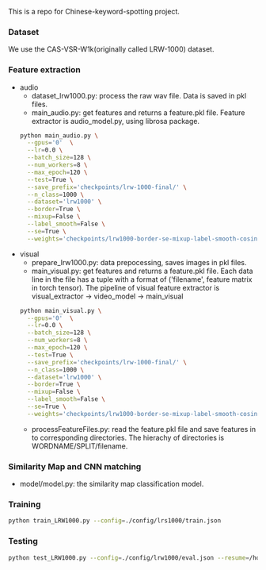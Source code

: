 This is a repo for Chinese-keyword-spotting project.

### Dataset
We use the CAS-VSR-W1k(originally called LRW-1000) dataset. 

### Feature extraction
- audio
  - dataset_lrw1000.py: process the raw wav file. Data is saved in pkl files.
  - main_audio.py: get features and returns a feature.pkl file. Feature extractor is audio_model.py, using librosa package.
  ```bash
  python main_audio.py \
    --gpus='0'  \
    --lr=0.0 \
    --batch_size=128 \
    --num_workers=8 \
    --max_epoch=120 \
    --test=True \
    --save_prefix='checkpoints/lrw-1000-final/' \
    --n_class=1000 \
    --dataset='lrw1000' \
    --border=True \
    --mixup=False \
    --label_smooth=False \
    --se=True \
    --weights='checkpoints/lrw1000-border-se-mixup-label-smooth-cosine-lr-wd-1e-4-acc-0.56023.pt'
  ```
- visual
  - prepare_lrw1000.py: data prepocessing, saves images in pkl files.
  - main_visual.py: get features and returns a feature.pkl file. Each data line in the file has a tuple with a format of ('filename', feature matrix in torch tensor). The pipeline of visual feature extractor is visual_extractor -> video_model -> main_visual
  ```bash
  python main_visual.py \
    --gpus='0'  \
    --lr=0.0 \
    --batch_size=128 \
    --num_workers=8 \
    --max_epoch=120 \
    --test=True \
    --save_prefix='checkpoints/lrw-1000-final/' \
    --n_class=1000 \
    --dataset='lrw1000' \
    --border=True \
    --mixup=False \
    --label_smooth=False \
    --se=True \
    --weights='checkpoints/lrw1000-border-se-mixup-label-smooth-cosine-lr-wd-1e-4-acc-0.56023.pt'

  ```
  - processFeatureFiles.py: read the feature.pkl file and save features in to corresponding directories. The hierachy of directories is WORDNAME/SPLIT/filename.


### Similarity Map and CNN matching
- model/model.py: the similarity map classification model. 

### Training
```bash
python train_LRW1000.py --config=./config/lrs1000/train.json 
```
### Testing
```bash
python test_LRW1000.py --config=./config/lrw1000/eval.json --resume=/home/dongwang/EE225D_keyword_spotting/data/saved/models/lrw1000-train/2021-12-04_19-27-15/checkpoint-epoch50.pth
```

